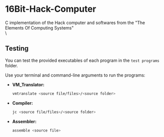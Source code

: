 # 16Bit-Hack-Computer
C implementation of the Hack computer and softwares from the "The Elements Of Computing Systems"\
\
## Testing

You can test the provided executables of each program in the `test programs` folder.

Use your terminal and command-line arguments to run the programs:

- **VM_Translator:**
  ```sh
  vmtranslate <source file/files>/<source folder>
  ```
- **Compiler:**
  ```sh
  jc <source file/files>/<source folder>
  ```
- **Assembler:**
  ```sh
  assemble <source file>

